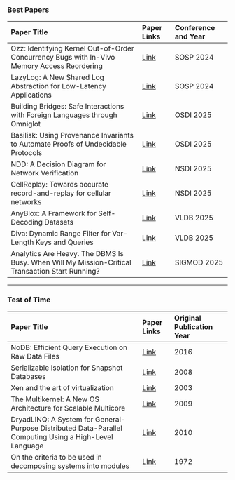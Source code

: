 ### Best Papers
| Paper Title | Paper Links | Conference and Year |
| :--- | :--- | :--- |
| Ozz: Identifying Kernel Out-of-Order Concurrency Bugs with In-Vivo Memory Access Reordering | [Link](https://gts3.org/assets/papers/2024/jeong:ozz.pdf) | SOSP 2024 |
| LazyLog: A New Shared Log Abstraction for Low-Latency Applications | [Link](https://dassl-uiuc.github.io/pdfs/papers/lazylog.pdf) | SOSP 2024 |
| Building Bridges: Safe Interactions with Foreign Languages through Omniglot | [Link](https://www.usenix.org/conference/osdi25/presentation/schuermann) | OSDI 2025 |
| Basilisk: Using Provenance Invariants to Automate Proofs of Undecidable Protocols | [Link](https://www.usenix.org/conference/osdi25/presentation/zhang-tony) | OSDI 2025 |
| NDD: A Decision Diagram for Network Verification | [Link](https://www.usenix.org/conference/nsdi25/presentation/li-zechun) | NSDI 2025 |
| CellReplay: Towards accurate record-and-replay for cellular networks | [Link](https://www.usenix.org/conference/nsdi25/presentation/sentosan) | NSDI 2025 |
| AnyBlox: A Framework for Self-Decoding Datasets | [Link](https://vldb.org/pvldb/volumes/18/paper/AnyBlox%3A%20A%20Framework%20for%20Self-Decoding%20Datasets) | VLDB 2025 |
| Diva: Dynamic Range Filter for Var-Length Keys and Queries | [Link](https://vldb.org/pvldb/volumes/18/paper/Diva%3A%20Dynamic%20Range%20Filter%20for%20Var-Length%20Keys%20and%20Queries) | VLDB 2025 |
| Analytics Are Heavy. The DBMS Is Busy. When Will My Mission-Critical Transaction Start Running? | [Link](https://www2.cs.sfu.ca/~tzwang/preemptdb.pdf) | SIGMOD 2025 |

---

### Test of Time
| Paper Title | Paper Links | Original Publication Year |
| :--- | :--- | :--- |
| NoDB: Efficient Query Execution on Raw Data Files | [Link](https://dl.acm.org/doi/pdf/10.1145/2830508) | 2016 |
| Serializable Isolation for Snapshot Databases | [Link](https://dl.acm.org/doi/10.1145/1376616.1376690) | 2008 |
| Xen and the art of virtualization | [Link](https://dl.acm.org/doi/10.1145/945445.945462) | 2003 |
| The Multikernel: A New OS Architecture for Scalable Multicore | [Link](https://dl.acm.org/doi/10.1145/1629575.1629579) | 2009 |
| DryadLINQ: A System for General-Purpose Distributed Data-Parallel Computing Using a High-Level Language | [Link](https://www.microsoft.com/en-us/research/publication/dryadlinq-a-system-for-general-purpose-distributed-data-parallel-computing-using-a-high-level-language/) | 2010 |
| On the criteria to be used in decomposing systems into modules | [Link](https://dl.acm.org/doi/10.1145/361598.361623) | 1972 |

